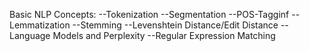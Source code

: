 Basic NLP Concepts:
--Tokenization
--Segmentation
--POS-Tagginf
--Lemmatization
--Stemming
--Levenshtein Distance/Edit Distance
--Language Models and Perplexity
--Regular Expression Matching
